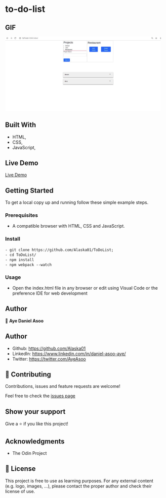 # to-do-list

## GIF
![screenshot](screenshot.png)
## Built With

- HTML,
- CSS,
- JavaScript,


## Live Demo

[Live Demo](https://aye-todolist.netlify.app/)
## Getting Started

To get a local copy up and running follow these simple example steps.

### Prerequisites

- A compatible browser with HTML, CSS and JavaScript. 

### Install

```
- git clone https://github.com/Alaska01/ToDoList;
- cd ToDoList/
- npm install
- npm webpack --watch
```
### Usage

- Open the index.html file in any browser or edit using Visual Code or the preference IDE for web development


## Author

👤 **Aye Daniel Asoo**

## Author
- Github: https://github.com/Alaska01
- LinkedIn: https://www.linkedin.com/in/daniel-asoo-aye/
- Twitter: https://twitter.com/AyeAsoo

## 🤝 Contributing

Contributions, issues and feature requests are welcome!

Feel free to check the [issues page](https://github.com/Alaska01/ToDoList/issues)

## Show your support

Give a ⭐️ if you like this project!

## Acknowledgments

- The Odin Project

## 📝 License

This project is free to use as learning purposes. For any external content (e.g. logo, images, ...), please contact the proper author and check their license of use.
